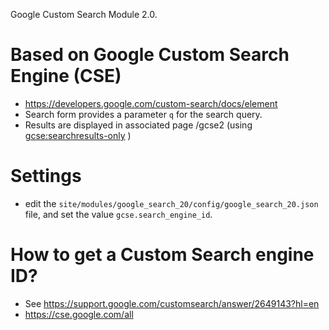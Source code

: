 Google Custom Search Module 2.0.

# Based on Google Custom Search Engine (CSE)
- https://developers.google.com/custom-search/docs/element
- Search form provides a parameter `q` for the search query.
- Results are displayed in associated page /gcse2 (using <gcse:searchresults-only> )

# Settings
- edit the `site/modules/google_search_20/config/google_search_20.json` file, and set the value `gcse.search_engine_id`.

# How to get a Custom Search engine ID?
- See https://support.google.com/customsearch/answer/2649143?hl=en
- https://cse.google.com/all
